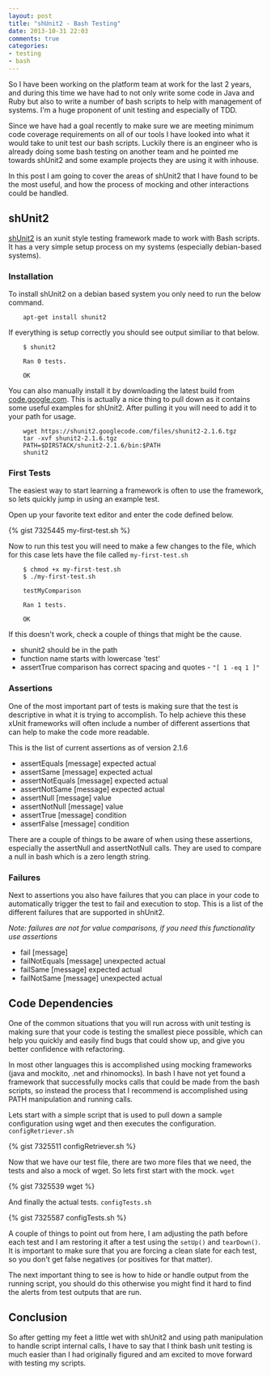 ```yaml
---
layout: post
title: "shUnit2 - Bash Testing"
date: 2013-10-31 22:03
comments: true
categories: 
- testing
- bash
---
```


So I have been working on the platform team at work for the last 2 years, and during this time
we have had to not only write some code in Java and Ruby but also to write a number of bash
scripts to help with management of systems.  I'm a huge proponent of unit testing and especially
of TDD.  

Since we have had a goal recently to make sure we are meeting minimum code coverage
requirements on all of our tools I have looked into what it would take to unit test our bash
scripts.  Luckily there is an engineer who is already doing some bash testing on another 
team and he pointed me towards shUnit2 and some example projects they are using it with inhouse.  

In this post I am going to cover the areas of shUnit2 that I have found to be the most useful, 
and how the process of mocking and other interactions could be handled.  

<!-- more -->

## shUnit2

[shUnit2](https://code.google.com/p/shunit2/) is an xunit style testing framework made to 
work with Bash scripts.  It has a very simple setup process on my systems (especially 
debian-based systems).   

### Installation 

To install shUnit2 on a debian based system you only need to run the below command. 

        apt-get install shunit2

If everything is setup correctly you should see output similiar to that below. 

        $ shunit2

        Ran 0 tests. 

        OK

You can also manually install it by downloading the latest build from 
[code.google.com](https://shunit2.googlecode.com/files/shunit2-2.1.6.tgz). This is actually
a nice thing to pull down as it contains some useful examples for shUnit2. After pulling it 
you will need to add it to your path for usage. 

        wget https://shunit2.googlecode.com/files/shunit2-2.1.6.tgz
        tar -xvf shunit2-2.1.6.tgz
        PATH=$DIRSTACK/shunit2-2.1.6/bin:$PATH
        shunit2

### First Tests

The easiest way to start learning a framework is often to use the framework, so lets quickly
jump in using an example test.  

Open up your favorite text editor and enter the code defined below.  

{% gist 7325445 my-first-test.sh %}

Now to run this test you will need to make a few changes to the file, which for this case
lets have the file called `my-first-test.sh`

        $ chmod +x my-first-test.sh
        $ ./my-first-test.sh
        
        testMyComparison  

        Ran 1 tests.

        OK

If this doesn't work, check a couple of things that might be the cause. 

* shunit2 should be in the path
* function name starts with lowercase 'test'
* assertTrue comparison has correct spacing and quotes - `"[ 1 -eq 1 ]"`

### Assertions

One of the most important part of tests is making sure that the test is descriptive
in what it is trying to accomplish. To help achieve this these xUnit frameworks will 
often include a number of different assertions that can help to make the code more
readable.    

This is the list of current assertions as of version 2.1.6  

* assertEquals [message] expected actual
* assertSame [message] expected actual
* assertNotEquals [message] expected actual
* assertNotSame [message] expected actual
* assertNull [message] value
* assertNotNull [message] value
* assertTrue [message] condition
* assertFalse [message] condition

There are a couple of things to be aware of when using these assertions, especially the 
assertNull and assertNotNull calls.  They are used to compare a null in bash which is a 
zero length string.  

### Failures

Next to assertions you also have failures that you can place in your code to automatically
trigger the test to fail and execution to stop.  This is a list of the different failures
that are supported in shUnit2.   

*Note: failures are not for value comparisons, if you need this functionality use assertions*  

* fail [message]
* failNotEquals [message] unexpected actual
* failSame [message] expected actual
* failNotSame [message] unexpected actual

## Code Dependencies

One of the common situations that you will run across with unit testing is making sure that
your code is testing the smallest piece possible, which can help you quickly and easily 
find bugs that could show up, and give you better confidence with refactoring.    

In most other languages this is accomplished using mocking frameworks (java and mockito, 
.net and rhinomocks). In bash I have not yet found a framework that successfully mocks 
calls that could be made from the bash scripts, so instead the process that I recommend 
is accomplished using PATH manipulation and running calls.  

Lets start with a simple script that is used to pull down a sample configuration using 
wget and then executes the configuration.  `configRetriever.sh`

{% gist 7325511 configRetriever.sh %}

Now that we have our test file, there are two more files that we need, the tests and 
also a mock of wget.  So lets first start with the mock. `wget`

{% gist 7325539 wget %}

And finally the actual tests. `configTests.sh`  

{% gist 7325587 configTests.sh %}

A couple of things to point out from here, I am adjusting the path before each test and I am
restoring it after a test using the `setUp()` and `tearDown()`.  It is important to make 
sure that you are forcing a clean slate for each test, so you don't get false negatives (or
positives for that matter).  

The next important thing to see is how to hide or handle output from the running script, 
you should do this otherwise you might find it hard to find the alerts from test outputs
that are run.  

## Conclusion

So after getting my feet a little wet with shUnit2 and using path manipulation to handle
script internal calls, I have to say that I think bash unit testing is much easier 
than I had originally figured and am excited to move forward with testing my scripts. 

